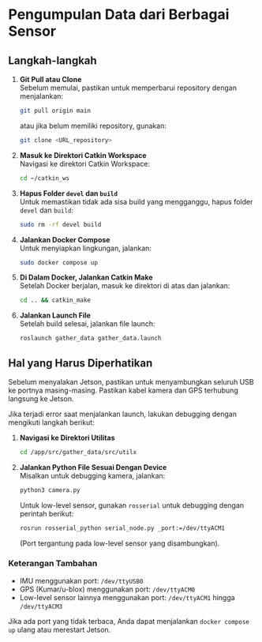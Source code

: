 
# Pengumpulan Data dari Berbagai Sensor

## Langkah-langkah

1. **Git Pull atau Clone**  
   Sebelum memulai, pastikan untuk memperbarui repository dengan menjalankan:
   ```bash
   git pull origin main
   ```
   atau jika belum memiliki repository, gunakan:
   ```bash
   git clone <URL_repository>
   ```

2. **Masuk ke Direktori Catkin Workspace**  
   Navigasi ke direktori Catkin Workspace:
   ```bash
   cd ~/catkin_ws
   ```

3. **Hapus Folder `devel` dan `build`**  
   Untuk memastikan tidak ada sisa build yang mengganggu, hapus folder `devel` dan `build`:
   ```bash
   sudo rm -rf devel build
   ```

4. **Jalankan Docker Compose**  
   Untuk menyiapkan lingkungan, jalankan:
   ```bash
   sudo docker compose up
   ```

5. **Di Dalam Docker, Jalankan Catkin Make**  
   Setelah Docker berjalan, masuk ke direktori di atas dan jalankan:
   ```bash
   cd .. && catkin_make
   ```

6. **Jalankan Launch File**  
   Setelah build selesai, jalankan file launch:
   ```bash
   roslaunch gather_data gather_data.launch
   ```

## Hal yang Harus Diperhatikan

Sebelum menyalakan Jetson, pastikan untuk menyambungkan seluruh USB ke portnya masing-masing. Pastikan kabel kamera dan GPS terhubung langsung ke Jetson.

Jika terjadi error saat menjalankan launch, lakukan debugging dengan mengikuti langkah berikut:

1. **Navigasi ke Direktori Utilitas**  
   ```bash
   cd /app/src/gather_data/src/utilx
   ```

2. **Jalankan Python File Sesuai Dengan Device**  
   Misalkan untuk debugging kamera, jalankan:
   ```bash
   python3 camera.py
   ```

   Untuk low-level sensor, gunakan `rosserial` untuk debugging dengan perintah berikut:
   ```bash
   rosrun rosserial_python serial_node.py _port:=/dev/ttyACM1
   ```
   (Port tergantung pada low-level sensor yang disambungkan).

### Keterangan Tambahan
- IMU menggunakan port: `/dev/ttyUSB0`
- GPS (Kumar/u-blox) menggunakan port: `/dev/ttyACM0`
- Low-level sensor lainnya menggunakan port: `/dev/ttyACM1` hingga `/dev/ttyACM3`

Jika ada port yang tidak terbaca, Anda dapat menjalankan `docker compose up` ulang atau merestart Jetson.
